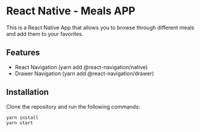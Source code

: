 # React Native - Meals APP

This is a React Native App that allows you to browse through different meals and add them to your favorites.

## Features

- React Navigation (yarn add @react-navigation/native)
- Drawer Navigation (yarn add @react-navigation/drawer)

## Installation

Clone the repository and run the following commands:

```bash
yarn install
yarn start
```
